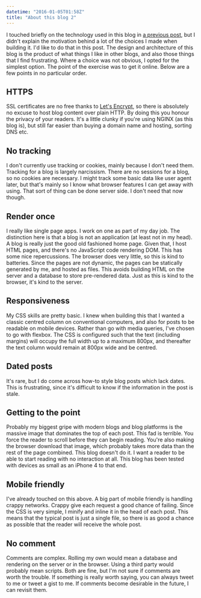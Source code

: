 ```yaml
---
datetime: "2016-01-05T01:58Z"
title: "About this blog 2"
---
```

I touched briefly on the technology used in this blog in
[a previous post](/blog/about-this-blog.html), but I didn't explain the motivation behind a lot of
the choices I made when building it. I'd like to do that in this post. The design and architecture
of this blog is the product of what things I like in other blogs, and also those things that I find
frustrating. Where a choice was not obvious, I opted for the simplest option. The point of the
exercise was to get it online. Below are a few points in no particular order.

## HTTPS

SSL certificates are no free thanks to [Let's Encrypt](https://letsencrypt.org), so there is
absolutely no excuse to host blog content over plain HTTP. By doing this you honour the privacy of
your readers. It's a little clunky if you're using NGINX (as this blog is), but still far easier
than buying a domain name and hosting, sorting DNS etc.

## No tracking

I don't currently use tracking or cookies, mainly because I don't need them. Tracking for a blog is
largely narcissism. There are no sessions for a blog, so no cookies are necessary. I might track
some basic data like user agent later, but that's mainly so I know what browser features I can get
away with using. That sort of thing can be done server side. I don't need that now though.

## Render once

I really like single page apps. I work on one as part of my day job. The distinction here is that a
blog is not an application (at least not in my head). A blog is really just the good old fashioned
home page. Given that, I host HTML pages, and there's no JavaScript code rendering DOM. This has
some nice repercussions. The browser does very little, so this is kind to batteries. Since the pages
are not dynamic, the pages can be statically generated by me, and hosted as files. This avoids
building HTML on the server and a database to store pre-rendered data. Just as this is kind to the
browser, it's kind to the server.

## Responsiveness

My CSS skills are pretty basic. I knew when building this that I wanted a classic centred column on
conventional computers, and also for posts to be readable on mobile devices. Rather than go with
media queries, I've chosen to go with flexbox. The CSS is configured such that the text (including
margins) will occupy the full width up to a maximum 800px, and thereafter the text column would
remain at 800px wide and be centred.

## Dated posts

It's rare, but I do come across how-to style blog posts which lack dates. This is frustrating, since
it's difficult to know if the information in the post is stale.

## Getting to the point

Probably my biggest gripe with modern blogs and blog platforms is the massive image that dominates
the top of each post. This fad is terrible. You force the reader to scroll before they can begin
reading. You're also making the browser download that image, which probably takes more data than the
rest of the page combined. This blog doesn't do it. I want a reader to be able to start reading with
no interaction at all. This blog has been tested with devices as small as an iPhone 4 to that end.

## Mobile friendly

I've already touched on this above. A big part of mobile friendly is handling crappy networks.
Crappy give each request a good chance of failing. Since the CSS is very simple, I minify and inline
it in the head of each post. This means that the typical post is just a single file, so there is as
good a chance as possible that the reader will receive the whole post.

## No comment

Comments are complex. Rolling my own would mean a database and rendering on the server or in the
browser. Using a third party would probably mean scripts. Both are fine, but I'm not sure if
comments are worth the trouble. If something is really worth saying, you can always tweet to me or
tweet a gist to me. If comments become desirable in the future, I can revisit them.
